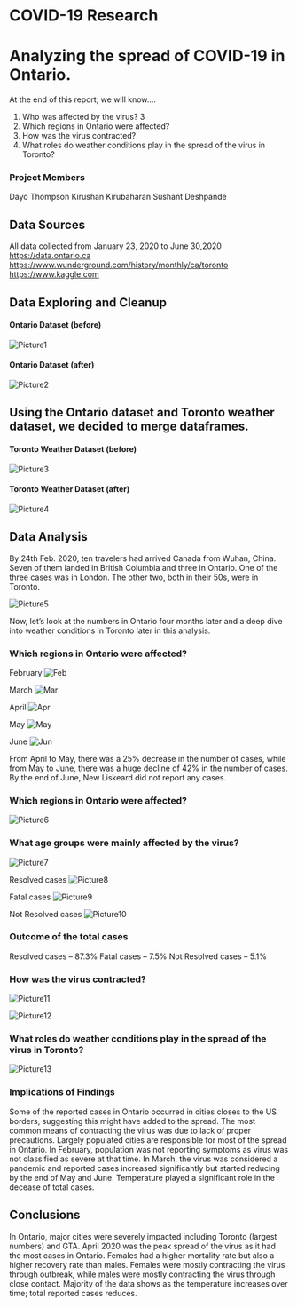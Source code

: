 # COVID-19 Research



# Analyzing the spread of COVID-19 in Ontario.


At the end of this report, we will know….
1. Who was affected by the virus?
3
2. Which regions in Ontario were affected?
3. How was the virus contracted?
4. What roles do weather conditions play in the spread of the virus in
Toronto?

### Project Members
Dayo Thompson
Kirushan Kirubaharan
Sushant Deshpande



## Data Sources
All data collected from January 23, 2020 to June 30,2020
https://data.ontario.ca
https://www.wunderground.com/history/monthly/ca/toronto
https://www.kaggle.com





## Data Exploring and Cleanup


#### Ontario Dataset (before)
![Picture1](pdf%20images/Picture1.png)

#### Ontario Dataset (after)
![Picture2](pdf%20images/Picture2.png)






## Using the Ontario dataset and Toronto weather dataset, we decided to merge dataframes.

#### Toronto Weather Dataset (before)
![Picture3](pdf%20images/Picture3.png)

#### Toronto Weather Dataset (after)
![Picture4](pdf%20images/Picture4.png)



## Data Analysis
By 24th Feb. 2020, ten travelers had arrived Canada from Wuhan, China. Seven of them
landed in British Columbia and three in Ontario. One of the three cases was in London.
The other two, both in their 50s, were in Toronto.

![Picture5](pdf%20images/Picture5.png)

Now, let’s look at the numbers in Ontario four months later and a deep dive into weather conditions in
Toronto later in this analysis.


### Which regions in Ontario were affected?
February ![Feb](pdf%20images/Feb.png)

March ![Mar](pdf%20images/Mar.png)

April ![Apr](untitled%20folder/Apr.png)

May ![May](pdf%20images/May.png)

June ![Jun](pdf%20images/Jun.png)


From April to May, there was a 25% decrease in the number of cases, while from May to June, there was a huge decline of 42% in the number of cases. By the end of June, New Liskeard did not report any cases.


### Which regions in Ontario were affected?
![Picture6](pdf%20images/Picture6.png)


### What age groups were mainly affected by the virus?
![Picture7](pdf%20images/Picture7.png)

Resolved cases ![Picture8](pdf%20images/Picture8.png)


Fatal cases ![Picture9](pdf%20images/Picture9.png)


Not Resolved cases ![Picture10](pdf%20images/Picture10.png)


### Outcome of the total cases
Resolved cases – 87.3%
Fatal cases – 7.5%
Not Resolved cases – 5.1% 


### How was the virus contracted?
![Picture11](pdf%20images/Picture11.png)

![Picture12](pdf%20images/Picture12.png)


### What roles do weather conditions play in the spread of the virus in Toronto?
![Picture13](pdf%20images/Picture13.png)


### Implications of Findings
Some of the reported cases in Ontario occurred in cities closes to the US borders, suggesting this might have added to the spread.
The most common means of contracting the virus was due to lack of proper precautions.
Largely populated cities are responsible for most of the spread in Ontario.
In February, population was not reporting symptoms as virus was not classified as severe at that time. In March, the virus was considered a pandemic and reported cases increased significantly but started reducing by the end of May and June.
Temperature played a significant role in the decease of total cases.


## Conclusions
In Ontario, major cities were severely impacted including Toronto (largest numbers) and GTA.
April 2020 was the peak spread of the virus as it had the most cases in Ontario.
Females had a higher mortality rate but also a higher recovery rate than males.
Females were mostly contracting the virus through outbreak, while males were mostly contracting the virus through close contact.
Majority of the data shows as the temperature increases over time; total  reported cases reduces. 











